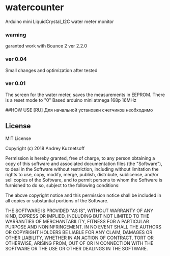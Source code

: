 # watercounter
Arduino mini LiquidCrystal_I2C water meter monitor
### warning 
garanted work with Bounce 2 ver 2.2.0
### ver 0.04
Small changes and optimization after tested
### ver 0.01
The screen for the water meter, saves the measurements in EEPROM. There is a reset mode to "0"
Based arduino mini atmega 168p 16MHz

##HOW USE
[RU] Для начальной установки счетчиков необходимо


## License 
MIT License

Copyright (c) 2018 Andrey Kuznetsoff

Permission is hereby granted, free of charge, to any person obtaining a copy
of this software and associated documentation files (the "Software"), to deal
in the Software without restriction, including without limitation the rights
to use, copy, modify, merge, publish, distribute, sublicense, and/or sell
copies of the Software, and to permit persons to whom the Software is
furnished to do so, subject to the following conditions:

The above copyright notice and this permission notice shall be included in all
copies or substantial portions of the Software.

THE SOFTWARE IS PROVIDED "AS IS", WITHOUT WARRANTY OF ANY KIND, EXPRESS OR
IMPLIED, INCLUDING BUT NOT LIMITED TO THE WARRANTIES OF MERCHANTABILITY,
FITNESS FOR A PARTICULAR PURPOSE AND NONINFRINGEMENT. IN NO EVENT SHALL THE
AUTHORS OR COPYRIGHT HOLDERS BE LIABLE FOR ANY CLAIM, DAMAGES OR OTHER
LIABILITY, WHETHER IN AN ACTION OF CONTRACT, TORT OR OTHERWISE, ARISING FROM,
OUT OF OR IN CONNECTION WITH THE SOFTWARE OR THE USE OR OTHER DEALINGS IN THE
SOFTWARE.
